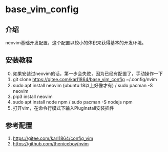 # base_vim_config

## 介绍
neovim基础开发配置，这个配置以较小的体积来获得基本的开发环境。

## 安装教程

0.  如果安装过neovim的话，第一步会失败，因为已经有配置了，手动操作一下
1.  git clone https://gitee.com/karl1864/base_vim_config ~/.config/nvim
2.  sudo apt install neovim (ubuntu 18以上好像才有) / sudo pacman -S neovim
3.  pip3 install neovim
4.  sudo apt install node npm / sudo pacman -S nodejs npm
5.  打开vim，在命令行模式下输入PlugInstall安装插件

## 参考配置

1. https://gitee.com/karl1864/config_vim
2. https://github.com/theniceboy/nvim
